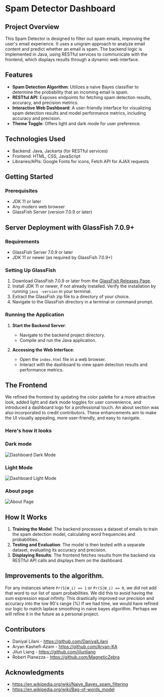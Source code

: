 # Spam Detector Dashboard

## Project Overview

This Spam Detector is designed to filter out spam emails, improving the user's email experience. It uses a unigram approach to analyze email content and predict whether an email is spam. The backend logic is implemented in Java, using RESTful services to communicate with the frontend, which displays results through a dynamic web interface.

## Features

- **Spam Detection Algorithm**: Utilizes a naive Bayes classifier to determine the probability that an incoming email is spam.
- **RESTful API**: Exposes endpoints for fetching spam detection results, accuracy, and precision metrics.
- **Interactive Web Dashboard**: A user-friendly interface for visualizing spam detection results and model performance metrics, including accuracy and precision.
- **Theme Toggle**: Offers light and dark mode for user preference.

## Technologies Used

- Backend: Java, Jackarta (for RESTful services)
- Frontend: HTML, CSS, JavaScript
- Libraries/APIs: Google Fonts for icons, Fetch API for AJAX requests

## Getting Started

### Prerequisites

- JDK 11 or later
- Any modern web browser
- GlassFish Server (version 7.0.9 or later)

## Server Deployment with GlassFish 7.0.9+

### Requirements
- GlassFish Server 7.0.9 or later
- JDK 11 or newer (as required by GlassFish 7.0.9+)

### Setting Up GlassFish
1. Download GlassFish 7.0.9 or later from the [GlassFish Releases Page](https://github.com/eclipse-ee4j/glassfish/releases).
2. Install JDK 11 or newer, if not already installed. Verify the installation by running `java -version` in your terminal.
3. Extract the GlassFish zip file to a directory of your choice.
4. Navigate to the GlassFish directory in a terminal or command prompt.

### Running the Application

1. **Start the Backend Server**:
   - Navigate to the backend project directory.
   - Compile and run the Java application.

2. **Accessing the Web Interface**:
   - Open the `index.html` file in a web browser.
   - Interact with the dashboard to view spam detection results and performance metrics.

## The Frontend
We refined the frontend by updating the color palette for a more attractive look, added light and dark mode toggles for user convenience, and introduced a dashboard logo for a professional touch. An about section was also incorporated to credit contributors. These enhancements aim to make the UI visually appealing, more user-friendly, and easy to navigate.
### Here's how it looks

### Dark mode
![Dashboard Dark Mode](https://github.com/OntarioTech-CS-program/w24-csci2020u-assignment01-lilani-pianezza-liang-khashefi-aazam/blob/main/Images/Dark.png)

### Light Mode
![Dashboard Light Mode](https://github.com/OntarioTech-CS-program/w24-csci2020u-assignment01-lilani-pianezza-liang-khashefi-aazam/blob/main/Images/Light.png)

### About page
![About Page](https://github.com/OntarioTech-CS-program/w24-csci2020u-assignment01-lilani-pianezza-liang-khashefi-aazam/blob/main/Images/About.png)


## How It Works

1. **Training the Model**: The backend processes a dataset of emails to train the spam detection model, calculating word frequencies and probabilities.
2. **Testing and Evaluation**: The model is then tested with a separate dataset, evaluating its accuracy and precision.
3. **Displaying Results**: The frontend fetches results from the backend via RESTful API calls and displays them on the dashboard.


## Improvements to the algorithm.
For any instances where `Pr(S|W_i) == 1` or `Pr(S|W_i) == 0`, we did not add that word to our list of spam probabilities. We did this to avoid having the sum expression equal infinity. This drastically improved our precision and accuracy into the low 90's range (%)
If we had time, we would have refined our logic to match laplace smoothing in naive bayes algorithm. Perhaps we will refine it in the future as a personal project.


## Contributors

- Daniyal Lilani - https://github.com/DaniyalLilani
- Aryan Kashefi-Azam - https://github.com/Aryan-KA
- Jilun Liang - https://github.com/jilunliang
- Robert Pianezza - https://github.com/MagneticZebra

## Acknowledgments

- https://en.wikipedia.org/wiki/Naive_Bayes_spam_filtering
- https://en.wikipedia.org/wiki/Bag-of-words_model

